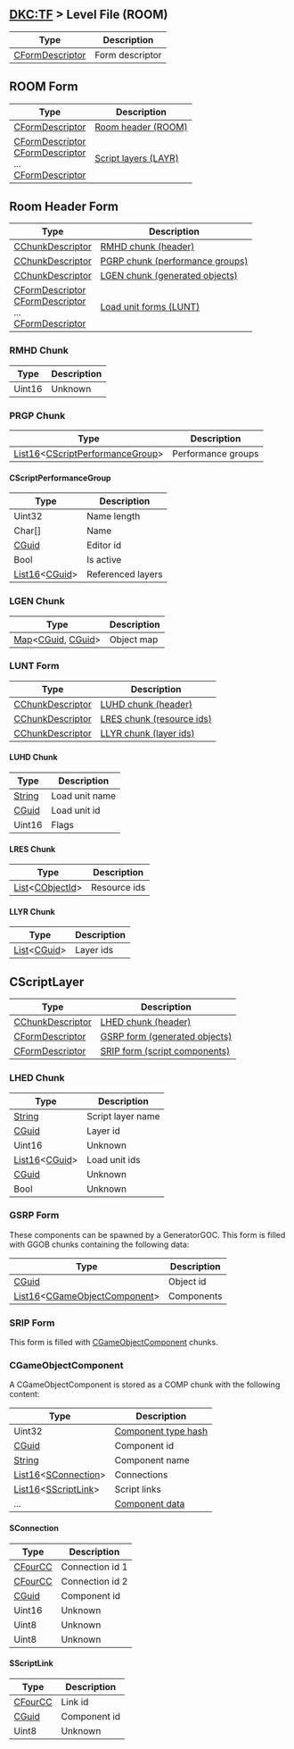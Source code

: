 ## [DKC:TF](/formats.md#dkctf) > Level File (ROOM)

| Type | Description |
| --- | --- |
| [CFormDescriptor] | Form descriptor |

## ROOM Form
| Type | Description |
| --- | --- |
| [CFormDescriptor] | [Room header (ROOM)](#room-header-form) |
| [CFormDescriptor]<br>[CFormDescriptor]<br>...<br>[CFormDescriptor] | [Script layers (LAYR)](#cscriptlayer) |

## Room Header Form
| Type | Description |
| --- | --- |
| [CChunkDescriptor] | [RMHD chunk (header)](#rmhd-chunk) |
| [CChunkDescriptor] | [PGRP chunk (performance groups)](#pgrp-chunk) |
| [CChunkDescriptor] | [LGEN chunk (generated objects)](#lgen-chunk) |
| [CFormDescriptor]<br>[CFormDescriptor]<br>...<br>[CFormDescriptor] | [Load unit forms (LUNT)](#lunt-form) |

### RMHD Chunk
| Type | Description |
| --- | --- |
| Uint16 | Unknown |

### PRGP Chunk
| Type | Description |
| --- | --- |
| [List16]&lt;[CScriptPerformanceGroup](#cscriptperformancegroup)&gt; | Performance groups |

#### CScriptPerformanceGroup
| Type | Description |
| --- | --- |
| Uint32 | Name length |
| Char[] | Name |
| [CGuid] | Editor id |
| Bool | Is active |
| [List16]&lt;[CGuid]&gt; | Referenced layers |

### LGEN Chunk
| Type | Description |
| --- | --- |
| [Map]&lt;[CGuid], [CGuid]&gt; | Object map |

### LUNT Form
| Type | Description |
| --- | --- |
| [CChunkDescriptor] | [LUHD chunk (header)](#luhd-chunk) |
| [CChunkDescriptor] | [LRES chunk (resource ids)](#lres-chunk) |
| [CChunkDescriptor] | [LLYR chunk (layer ids)](#llyr-chunk) |

#### LUHD Chunk
| Type | Description |
| --- | --- |
| [String] | Load unit name |
| [CGuid] | Load unit id |
| Uint16 | Flags |

#### LRES Chunk
| Type | Description |
| --- | --- |
| [List]&lt;[CObjectId]&gt; | Resource ids |

#### LLYR Chunk
| Type | Description |
| --- | --- |
| [List]&lt;[CGuid]&gt; | Layer ids |

## CScriptLayer
| Type | Description |
| --- | --- |
| [CChunkDescriptor] | [LHED chunk (header)](#lhed-chunk) |
| [CFormDescriptor] | [GSRP form (generated objects)](#gsrp-form) |
| [CFormDescriptor] | [SRIP form (script components)](#srip-form) |

### LHED Chunk
| Type | Description |
| --- | --- |
| [String] | Script layer name |
| [CGuid] | Layer id |
| Uint16 | Unknown |
| [List16]&lt;[CGuid]&gt; | Load unit ids |
| [CGuid] | Unknown |
| Bool | Unknown |

### GSRP Form
These components can be spawned by a GeneratorGOC. This form is filled with GGOB chunks containing the following data:

| Type | Description |
| --- | --- |
| [CGuid] | Object id |
| [List16]&lt;[CGameObjectComponent](#cgameobjectcomponent)&gt; | Components |

### SRIP Form
This form is filled with [CGameObjectComponent](#cgameobjectcomponent) chunks.

### CGameObjectComponent 
A CGameObjectComponent is stored as a COMP chunk with the following content:

| Type | Description |
| --- | --- |
| Uint32 | [Component type hash](components.md) |
| [CGuid] | Component id |
| [String] | Component name |
| [List16]&lt;[SConnection](#sconnection)&gt; | Connections |
| [List16]&lt;[SScriptLink](#sscriptlink)&gt; | Script links |
| ... | [Component data](components.md) |

#### SConnection
| Type | Description |
| --- | --- |
| [CFourCC] | Connection id 1 |
| [CFourCC] | Connection id 2 |
| [CGuid] | Component id |
| Uint16 | Unknown |
| Uint8 | Unknown |
| Uint8 | Unknown |

#### SScriptLink
| Type | Description |
| --- | --- |
| [CFourCC] | Link id |
| [CGuid] | Component id |
| Uint8 | Unknown |

[CFormDescriptor]: types.md#cformdescriptor
[CChunkDescriptor]: types.md#cchunkdescriptor
[CFourCC]: types.md#cfourcc
[CObjectId]: types.md#cobjectid
[CGuid]: types.md#cguid
[CString]: types.md#cstring
[String]: types.md#string
[List]: types.md#list
[List16]: types.md#list16
[Map]: types.md#map